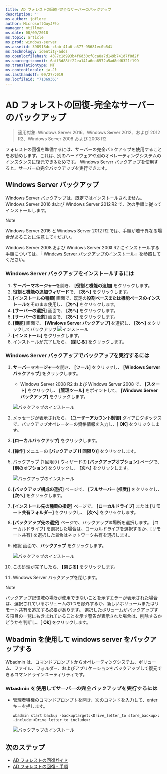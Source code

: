 ```yaml
---
title: AD フォレストの回復-完全なサーバーのバックアップ
description: ''
ms.author: joflore
author: MicrosoftGuyJFlo
manager: mtillman
ms.date: 08/09/2018
ms.topic: article
ms.prod: windows-server
ms.assetid: 398918dc-c8ab-41a6-a377-95681ec0b543
ms.technology: identity-adds
ms.openlocfilehash: 4377c1d993b4f6d30cf8ca8a7d149b741d7f8d2f
ms.sourcegitcommit: 6aff3d88ff22ea141a6ea6572a5ad8dd6321f199
ms.translationtype: MT
ms.contentlocale: ja-JP
ms.lasthandoff: 09/27/2019
ms.locfileid: "71369363"
---
```

# <a name="ad-forest-recovery---backing-up-a-full-server"></a>AD フォレストの回復-完全なサーバーのバックアップ  

>適用対象: Windows Server 2016、Windows Server 2012、および 2012 R2、Windows Server 2008 および 2008 R2

フォレストの回復を準備するには、サーバーの完全バックアップを使用することをお勧めします。これは、別のハードウェアや別のオペレーティングシステムのインスタンスに復元できるためです。  Windows Server バックアップを使用すると、サーバーの完全バックアップを実行できます。 

## <a name="windows-server-backup"></a>Windows Server バックアップ

Windows Server バックアップは、既定ではインストールされません。 Windows Server 2016 および Windows Server 2012 R2 で、次の手順に従ってインストールします。

>[!NOTE]
>Windows Server 2016 と Windows Server 2012 R2 では、手順が若干異なる場合があることに注意してください。

Windows Server 2008 および Windows Server 2008 R2 にインストールする手順については、「 [Windows Server バックアップのインストール](https://technet.microsoft.com/library/cc771232.aspx)」を参照してください。  

### <a name="to-install-windows-server-backup"></a>Windows Server バックアップをインストールするには

1. **サーバーマネージャー**を開き、 **[役割と機能の追加]** をクリックします。
2. **役割と機能の追加ウィザード**で、 **[次へ]** をクリックします。
3. **[インストールの種類]** 画面で、既定の**役割ベースまたは機能ベースのインストール**をそのまま使用し、 **[次へ]** をクリックします。
4. **[サーバーの選択]** 画面で、 **[次へ]** をクリックします。
5. **[サーバーの役割]** 画面で、 **[次へ]** をクリックします。
6. **[機能]** 画面で、 **[Windows Server バックアップ]** を選択し、 **[次へ]** をクリックしてバックアップ ![インストール
   ](media/AD-Forest-Recovery-Backing-up-a-Full-Server/fullbackup2.png)
7. **[インストール]** をクリックします。
8. インストールが完了したら、 **[閉じる]** をクリックします。

### <a name="to-perform-a-backup-with-windows-server-backup"></a>Windows Server バックアップでバックアップを実行するには

1. **サーバーマネージャー**を開き、 **[ツール]** をクリックし、 **[Windows Server バックアップ]** をクリックします。
   - Windows Server 2008 R2 および Windows Server 2008 で、 **[スタート]** をクリックし、 **[管理ツール]** をポイントして、 **[Windows Server バックアップ]** をクリックします。

   ![バックアップのインストール](media/AD-Forest-Recovery-Backing-up-a-Full-Server/fullbackup1.png) 

2. メッセージが表示されたら、 **[ユーザーアカウント制御]** ダイアログボックスで、バックアップオペレーターの資格情報を入力し、[ **OK]** をクリックします。
3. **[ローカルバックアップ]** をクリックします。
4. **[操作]** メニューの **[バックアップ (1 回限り)]** をクリックします。
5. バックアップ (1 回限り) ウィザードの **[バックアップオプション]** ページで、 **[別のオプション]** をクリックし、 **[次へ]** をクリックします。

   ![バックアップのインストール](media/AD-Forest-Recovery-Backing-up-a-Full-Server/fullbackup3.png)

6. **[バックアップ構成の選択]** ページで、 **[フルサーバー (推奨)]** をクリックし、 **[次へ]** をクリックします。
7. **[インストール先の種類の指定]** ページで、 **[ローカルドライブ]** または **[リモート共有フォルダー]** をクリックし、 **[次へ]** をクリックします。
8. **[バックアップ先の選択]** ページで、バックアップの場所を選択します。  [ローカルドライブ] を選択した場合は、ローカルドライブを選択するか、[リモート共有] を選択した場合はネットワーク共有を選択します。
9. 確認 画面で、**バックアップ** をクリックします。

   ![バックアップのインストール](media/AD-Forest-Recovery-Backing-up-a-Full-Server/fullbackup4.png)

10. この処理が完了したら、 **[閉じる]** をクリックします。
11. Windows Server バックアップを閉じます。

>[!NOTE]
>バックアップ記憶域の場所が使用できないことを示すエラーが表示された場合は、選択されているボリュームの1つを除外するか、新しいボリュームまたはリモート共有を追加する必要があります。
>選択したボリュームがバックアップする項目の一覧にも含まれていることを示す警告が表示された場合は、削除するかどうかを判断し、[ **Ok]** をクリックします。

## <a name="using-wbadminexe-to-backup-a-windows-server"></a>Wbadmin を使用して windows server をバックアップする

Wbadmin は、コマンドプロンプトからオペレーティングシステム、ボリューム、ファイル、フォルダー、およびアプリケーションをバックアップして復元できるコマンドラインユーティリティです。

### <a name="to-perform-a-full-server-backup-using-wbadminexe"></a>Wbadmin を使用してサーバーの完全バックアップを実行するには
  
- 管理者特権のコマンドプロンプトを開き、次のコマンドを入力して、enter キーを押します。  

   ```
   wbadmin start backup -backuptarget:<Drive_letter_to store_backup>: -include:<Drive_letter_to_include>:
   ```

   ![バックアップのインストール](media/AD-Forest-Recovery-Backing-up-a-Full-Server/fullbackup5.png)

## <a name="next-steps"></a>次のステップ

- [AD フォレストの回復ガイド](AD-Forest-Recovery-Guide.md)
- [AD フォレストの回復 - 手順](AD-Forest-Recovery-Procedures.md)
